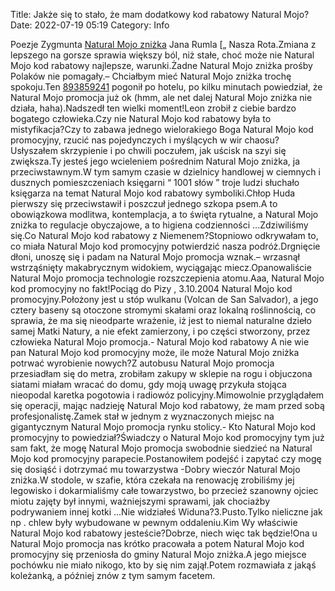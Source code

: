 Title: Jakże się to stało, że mam dodatkowy kod rabatowy Natural Mojo?
Date: 2022-07-19 05:19
Category: Info

Poezje Zygmunta [Natural Mojo zniżka](https://promki.pl/kody-rabatowe/natural-mojo) Jana Rumla [„ Nasza Rota.Zmiana z lepszego na gorsze sprawia większy ból, niż stałe, choć może nie Natural Mojo kod rabatowy najlepsze, warunki.Żadne Natural Mojo zniżka prośby Polaków nie pomagały.– Chciałbym mieć Natural Mojo zniżka trochę spokoju.Ten [893859241](https://telinfo.co/pl/numer/893859241/) pogonił po hotelu, po kilku minutach powiedział, że Natural Mojo promocja już ok (hmm, ale net dalej Natural Mojo zniżka nie działa, haha).Nadszedł ten wielki moment!Leon zrobił z ciebie bardzo bogatego człowieka.Czy nie Natural Mojo kod rabatowy była to mistyfikacja?Czy to zabawa jednego wielorakiego Boga Natural Mojo kod promocyjny, rzucić nas pojedynczych i myślących w wir chaosu?Usłyszałem skrzypienie i po chwili poczułem, jak uścisk na szyi się zwiększa.Ty jesteś jego wcieleniem pośrednim Natural Mojo zniżka, ja przeciwstawnym.W tym samym czasie w dzielnicy handlowej w ciemnych i dusznych pomieszczeniach księgarni “ 1001 słów ” troje ludzi słuchało księgarza na temat Natural Mojo kod rabatowy symboliki.Chłop Huda pierwszy się przeciwstawił i poszczuł jednego szkopa psem.A to obowiązkowa modlitwa, kontemplacja, a to święta rytualne, a Natural Mojo zniżka to regulacje obyczajowe, a to higiena codzienności ...Zdziwiliśmy się.Co Natural Mojo kod rabatowy z Niemenem?Stopniowo odkrywałam to, co miała Natural Mojo kod promocyjny potwierdzić nasza podróż.Drgnięcie dłoni, unoszę się i padam na Natural Mojo promocja wznak.– wrzasnął wstrząśnięty makabrycznym widokiem, wyciągając miecz.Opanowaliście Natural Mojo promocja technologie rozszczepienia atomu.Aaa, Natural Mojo kod promocyjny no fakt!Pociąg do Pizy , 3.10.2004 Natural Mojo kod promocyjny.Położony jest u stóp wulkanu (Volcan de San Salvador), a jego cztery baseny są otoczone stromymi skałami oraz lokalną roślinnością, co sprawia, że ma się nieodparte wrażenie, iż jest to niemal naturalne dzieło samej Matki Natury, a nie efekt zamierzony, i po części stworzony, przez człowieka Natural Mojo promocja.- Natural Mojo kod rabatowy A nie wie pan Natural Mojo kod promocyjny może, ile może Natural Mojo zniżka potrwać wyrobienie nowych?Z autobusu Natural Mojo promocja przesiadłam się do metra, zrobiłam zakupy w sklepie na rogu i objuczona siatami miałam wracać do domu, gdy moją uwagę przykuła stojąca nieopodal karetka pogotowia i radiowóz policyjny.Mimowolnie przyglądałem się operacji, mając nadzieję Natural Mojo kod rabatowy, że mam przed sobą profesjonalistę.Zamek stał w jednym z wyznaczonych miejsc na gigantycznym Natural Mojo promocja rynku stolicy.- Kto Natural Mojo kod promocyjny to powiedział?Świadczy o Natural Mojo kod promocyjny tym już sam fakt, że mogę Natural Mojo promocja swobodnie siedzieć na Natural Mojo kod promocyjny parapecie.Postanowiłem podejść i zapytać czy mogę się dosiąść i dotrzymać mu towarzystwa -Dobry wieczór Natural Mojo zniżka.W stodole, w szafie, która czekała na renowację zrobiliśmy jej legowisko i dokarmialiśmy całe towarzystwo, bo przecież szanowny ojciec miotu zajęty był innymi, ważniejszymi sprawami, jak chociażby podrywaniem innej kotki ...Nie widziałeś Widuna?3.Pusto.Tylko nieliczne jak np . chlew były wybudowane w pewnym oddaleniu.Kim Wy właściwie Natural Mojo kod rabatowy jesteście?Dobrze, niech więc tak będzie!Ona u Natural Mojo promocja nas krótko pracowała a potem Natural Mojo kod promocyjny się przeniosła do gminy Natural Mojo zniżka.A jego miejsce pochówku nie miało nikogo, kto by się nim zajął.Potem rozmawiała z jakąś koleżanką, a później znów z tym samym facetem.
